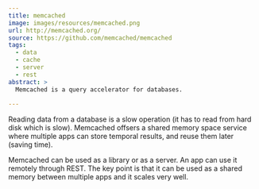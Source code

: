 ```yaml
---
title: memcached
image: images/resources/memcached.png
url: http://memcached.org/
source: https://github.com/memcached/memcached
tags:
  - data
  - cache
  - server
  - rest
abstract: >
  Memcached is a query accelerator for databases.
  
---
```

Reading data from a database is a slow operation
(it has to read from hard disk which is slow).
Memcached offsers a shared memory space service where 
multiple apps can store temporal results,
and reuse them later 
(saving time).

Memcached can be used as a library or as a server.
An app can use it remotely through REST.
The key point is that it can be used as a shared
memory between multiple apps and it
scales very well.
